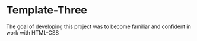 # Template-Three
The goal of developing this project was to become familiar and confident in work with HTML-CSS

